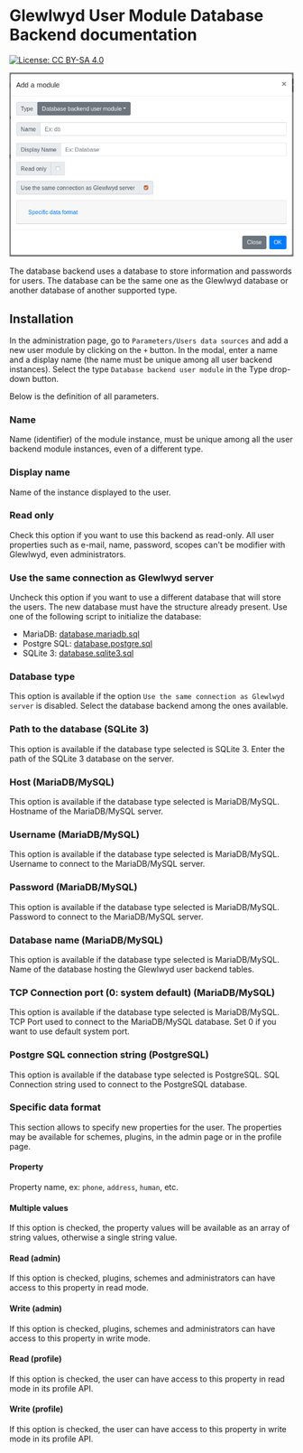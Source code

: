 # Glewlwyd User Module Database Backend documentation

[![License: CC BY-SA 4.0](https://licensebuttons.net/l/by-sa/4.0/80x15.png)](https://creativecommons.org/licenses/by-sa/4.0/)

![mod-user-database](screenshots/mod-user-database.png)

The database backend uses a database to store information and passwords for users. The database can be the same one as the Glewlwyd database or another database of another supported type.

## Installation

In the administration page, go to `Parameters/Users data sources` and add a new user module by clicking on the `+` button. In the modal, enter a name and a display name (the name must be unique among all user backend instances).
Select the type `Database backend user module` in the Type drop-down button.

Below is the definition of all parameters.

### Name

Name (identifier) of the module instance, must be unique among all the user backend module instances, even of a different type.

### Display name

Name of the instance displayed to the user.

### Read only

Check this option if you want to use this backend as read-only. All user properties such as e-mail, name, password, scopes can't be modifier with Glewlwyd, even administrators.

### Use the same connection as Glewlwyd server

Uncheck this option if you want to use a different database that will store the users. The new database must have the structure already present. Use one of the following script to initialize the database:

- MariaDB: [database.mariadb.sql](../src/user/database.mariadb.sql)
- Postgre SQL: [database.postgre.sql](../src/user/database.postgre.sql)
- SQLite 3: [database.sqlite3.sql](../src/user/database.sqlite3.sql)

### Database type

This option is available if the option `Use the same connection as Glewlwyd server` is disabled.
Select the database backend among the ones available.

### Path to the database (SQLite 3)

This option is available if the database type selected is SQLite 3.
Enter the path of the SQLite 3 database on the server.

### Host (MariaDB/MySQL)

This option is available if the database type selected is MariaDB/MySQL.
Hostname of the MariaDB/MySQL server.

### Username (MariaDB/MySQL)

This option is available if the database type selected is MariaDB/MySQL.
Username to connect to the MariaDB/MySQL server.

### Password (MariaDB/MySQL)

This option is available if the database type selected is MariaDB/MySQL.
Password to connect to the MariaDB/MySQL server.

### Database name (MariaDB/MySQL)

This option is available if the database type selected is MariaDB/MySQL.
Name of the database hosting the Glewlwyd user backend tables.

### TCP Connection port (0: system default) (MariaDB/MySQL)

This option is available if the database type selected is MariaDB/MySQL.
TCP Port used to connect to the MariaDB/MySQL database. Set 0 if you want to use default system port.

### Postgre SQL connection string (PostgreSQL)

This option is available if the database type selected is PostgreSQL.
SQL Connection string used to connect to the PostgreSQL database.

### Specific data format

This section allows to specify new properties for the user. The properties may be available for schemes, plugins, in the admin page or in the profile page.

#### Property

Property name, ex: `phone`, `address`, `human`, etc.

#### Multiple values

If this option is checked, the property values will be available as an array of string values, otherwise a single string value.

#### Read (admin)

If this option is checked, plugins, schemes and administrators can have access to this property in read mode.

#### Write (admin)

If this option is checked, plugins, schemes and administrators can have access to this property in write mode.

#### Read (profile)

If this option is checked, the user can have access to this property in read mode in its profile API.

#### Write (profile)

If this option is checked, the user can have access to this property in write mode in its profile API.
